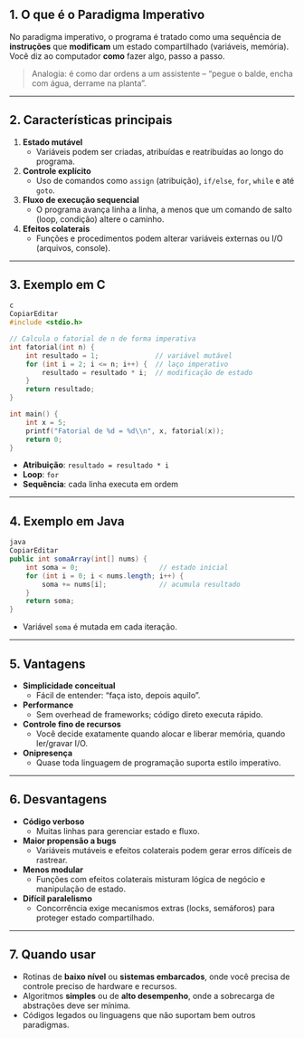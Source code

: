 ## 1. O que é o Paradigma Imperativo

No paradigma imperativo, o programa é tratado como uma sequência de **instruções** que **modificam** um estado compartilhado (variáveis, memória). Você diz ao computador **como** fazer algo, passo a passo.

> Analogia: é como dar ordens a um assistente – “pegue o balde, encha com água, derrame na planta”.

---

## 2. Características principais

1. **Estado mutável**
    - Variáveis podem ser criadas, atribuídas e reatribuídas ao longo do programa.
2. **Controle explícito**
    - Uso de comandos como `assign` (atribuição), `if/else`, `for`, `while` e até `goto`.
3. **Fluxo de execução sequencial**
    - O programa avança linha a linha, a menos que um comando de salto (loop, condição) altere o caminho.
4. **Efeitos colaterais**
    - Funções e procedimentos podem alterar variáveis externas ou I/O (arquivos, console).

---

## 3. Exemplo em C

```c
c
CopiarEditar
#include <stdio.h>

// Calcula o fatorial de n de forma imperativa
int fatorial(int n) {
    int resultado = 1;              // variável mutável
    for (int i = 2; i <= n; i++) {  // laço imperativo
        resultado = resultado * i;  // modificação de estado
    }
    return resultado;
}

int main() {
    int x = 5;
    printf("Fatorial de %d = %d\\n", x, fatorial(x));
    return 0;
}

```

- **Atribuição**: `resultado = resultado * i`
- **Loop**: `for`
- **Sequência**: cada linha executa em ordem

---

## 4. Exemplo em Java

```java
java
CopiarEditar
public int somaArray(int[] nums) {
    int soma = 0;                    // estado inicial
    for (int i = 0; i < nums.length; i++) {
        soma += nums[i];             // acumula resultado
    }
    return soma;
}

```

- Variável `soma` é mutada em cada iteração.

---

## 5. Vantagens

- **Simplicidade conceitual**
    - Fácil de entender: “faça isto, depois aquilo”.
- **Performance**
    - Sem overhead de frameworks; código direto executa rápido.
- **Controle fino de recursos**
    - Você decide exatamente quando alocar e liberar memória, quando ler/gravar I/O.
- **Onipresença**
    - Quase toda linguagem de programação suporta estilo imperativo.

---

## 6. Desvantagens

- **Código verboso**
    - Muitas linhas para gerenciar estado e fluxo.
- **Maior propensão a bugs**
    - Variáveis mutáveis e efeitos colaterais podem gerar erros difíceis de rastrear.
- **Menos modular**
    - Funções com efeitos colaterais misturam lógica de negócio e manipulação de estado.
- **Difícil paralelismo**
    - Concorrência exige mecanismos extras (locks, semáforos) para proteger estado compartilhado.

---

## 7. Quando usar

- Rotinas de **baixo nível** ou **sistemas embarcados**, onde você precisa de controle preciso de hardware e recursos.
- Algoritmos **simples** ou de **alto desempenho**, onde a sobrecarga de abstrações deve ser mínima.
- Códigos legados ou linguagens que não suportam bem outros paradigmas.
